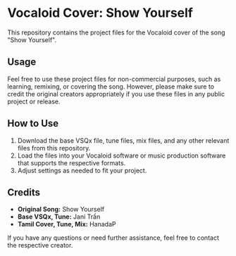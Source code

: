 # Vocaloid Cover: Show Yourself

This repository contains the project files for the Vocaloid cover of the song "Show Yourself".

## Usage

Feel free to use these project files for non-commercial purposes, such as learning, remixing, or covering the song. However, please make sure to credit the original creators appropriately if you use these files in any public project or release.

## How to Use

1. Download the base VSQx file, tune files, mix files, and any other relevant files from this repository.
2. Load the files into your Vocaloid software or music production software that supports the respective formats.
3. Adjust settings as needed to fit your project.

## Credits

- **Original Song:** Show Yourself
- **Base VSQx, Tune:** Jani Trần
- **Tamil Cover, Tune, Mix:** HanadaP

If you have any questions or need further assistance, feel free to contact the respective creator.
